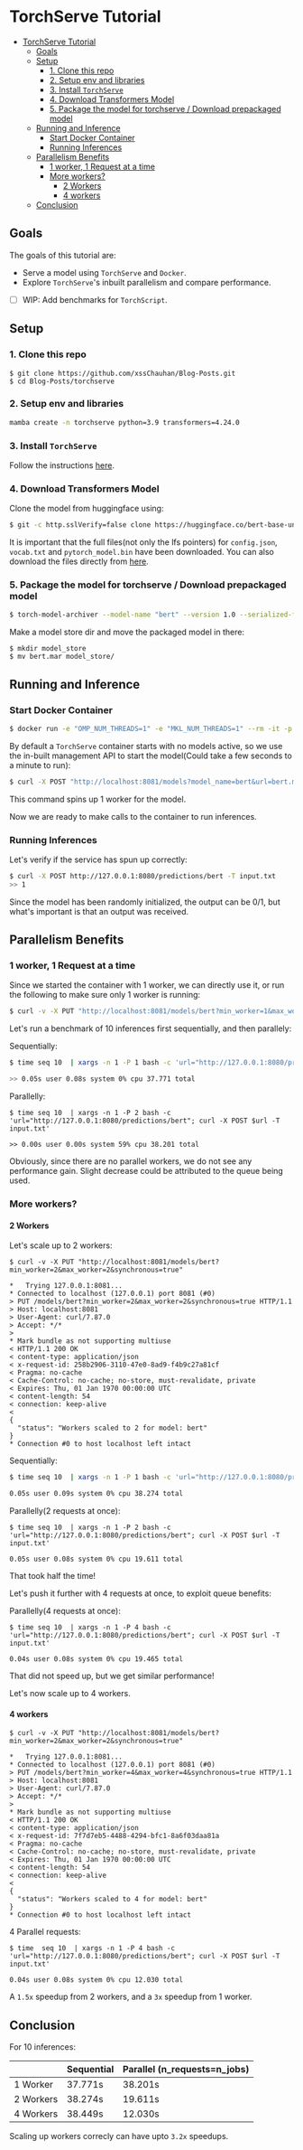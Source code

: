 # TorchServe Tutorial
- [TorchServe Tutorial](#torchserve-tutorial)
  - [Goals](#goals)
  - [Setup](#setup)
    - [1. Clone this repo](#1-clone-this-repo)
    - [2. Setup env and libraries](#2-setup-env-and-libraries)
    - [3. Install `TorchServe`](#3-install-torchserve)
    - [4. Download Transformers Model](#4-download-transformers-model)
    - [5. Package the model for torchserve / Download prepackaged model](#5-package-the-model-for-torchserve--download-prepackaged-model)
  - [Running and Inference](#running-and-inference)
    - [Start Docker Container](#start-docker-container)
    - [Running Inferences](#running-inferences)
  - [Parallelism Benefits](#parallelism-benefits)
    - [1 worker, 1 Request at a time](#1-worker-1-request-at-a-time)
    - [More workers?](#more-workers)
      - [2 Workers](#2-workers)
      - [4 workers](#4-workers)
  - [Conclusion](#conclusion)

## Goals
The goals of this tutorial are:
- Serve a model using `TorchServe` and `Docker`.
- Explore `TorchServe`'s inbuilt parallelism and compare performance.
- [ ] WIP: Add benchmarks for `TorchScript`. 

## Setup

### 1. Clone this repo
```
$ git clone https://github.com/xssChauhan/Blog-Posts.git
$ cd Blog-Posts/torchserve
```
### 2. Setup env and libraries

```bash
mamba create -n torchserve python=3.9 transformers=4.24.0

```

### 3. Install `TorchServe`

Follow the instructions [here](https://github.com/pytorch/serve/blob/master/README.md#install-torchserve).

### 4. Download Transformers Model

Clone the model from huggingface using:
```bash
$ git -c http.sslVerify=false clone https://huggingface.co/bert-base-uncased
```

It is important that the full files(not only the lfs pointers) for `config.json`, `vocab.txt` and `pytorch_model.bin` have been downloaded. You can also download the files directly from [here](https://huggingface.co/bert-base-uncased/tree/main).

### 5. Package the model for torchserve / Download prepackaged model

```bash
$ torch-model-archiver --model-name "bert" --version 1.0 --serialized-file bert-base-uncased/pytorch_model.bin --extra-files "bert-base-uncased/config.json, bert-base-uncased/vocab.txt" --handler bert_torch_serve_handler.py
```

Make a model store dir and move the packaged model in there:
```shell
$ mkdir model_store
$ mv bert.mar model_store/
```

## Running and Inference

### Start Docker Container

```bash
$ docker run -e "OMP_NUM_THREADS=1" -e "MKL_NUM_THREADS=1" --rm -it -p 8080:8080 -p 8081:8081 -p 8082:8082 -v $(pwd)/model_store:/home/model-server/model-store pytorch/torchserve:latest-cpu
```

By default a `TorchServe` container starts with no models active, so we use the in-built management API to start the model(Could take a few seconds to a minute to run):
```bash
$ curl -X POST "http://localhost:8081/models?model_name=bert&url=bert.mar&initial_workers=1"
```
This command spins up 1 worker for the model. 

Now we are ready to make calls to the container to run inferences.

### Running Inferences
Let's verify if the service has spun up correctly:

```bash
$ curl -X POST http://127.0.0.1:8080/predictions/bert -T input.txt
>> 1
```
Since the model has been randomly initialized, the output can be 0/1, but what's important is that an output was received.

## Parallelism Benefits

### 1 worker, 1 Request at a time

Since we started the container with 1 worker, we can directly use it, or run the following to make sure only 1 worker is running:
```bash
$ curl -v -X PUT "http://localhost:8081/models/bert?min_worker=1&max_worker=1&synchronous=true"
```

Let's run a benchmark of 10 inferences first sequentially, and then parallely:

Sequentially:
```bash
$ time seq 10  | xargs -n 1 -P 1 bash -c 'url="http://127.0.0.1:8080/predictions/bert"; curl -X POST $url -T input.txt'

>> 0.05s user 0.08s system 0% cpu 37.771 total
```

Parallelly:
```shell
$ time seq 10  | xargs -n 1 -P 2 bash -c 'url="http://127.0.0.1:8080/predictions/bert"; curl -X POST $url -T input.txt'

>> 0.00s user 0.00s system 59% cpu 38.201 total 
```
Obviously, since there are no parallel workers, we do not see any performance gain. Slight decrease could be attributed to the queue being used.

### More workers?

#### 2 Workers
Let's scale up to 2 workers:
```shell
$ curl -v -X PUT "http://localhost:8081/models/bert?min_worker=2&max_worker=2&synchronous=true"

*   Trying 127.0.0.1:8081...
* Connected to localhost (127.0.0.1) port 8081 (#0)
> PUT /models/bert?min_worker=2&max_worker=2&synchronous=true HTTP/1.1
> Host: localhost:8081
> User-Agent: curl/7.87.0
> Accept: */*
> 
* Mark bundle as not supporting multiuse
< HTTP/1.1 200 OK
< content-type: application/json
< x-request-id: 258b2906-3110-47e0-8ad9-f4b9c27a81cf
< Pragma: no-cache
< Cache-Control: no-cache; no-store, must-revalidate, private
< Expires: Thu, 01 Jan 1970 00:00:00 UTC
< content-length: 54
< connection: keep-alive
< 
{
  "status": "Workers scaled to 2 for model: bert"
}
* Connection #0 to host localhost left intact
```

Sequentially:
```bash
$ time seq 10  | xargs -n 1 -P 1 bash -c 'url="http://127.0.0.1:8080/predictions/bert"; curl -X POST $url -T input.txt'

0.05s user 0.09s system 0% cpu 38.274 total
```

Parallelly(2 requests at once):
```shell
$ time seq 10  | xargs -n 1 -P 2 bash -c 'url="http://127.0.0.1:8080/predictions/bert"; curl -X POST $url -T input.txt'

0.05s user 0.08s system 0% cpu 19.611 total
```
That took half the time! 

Let's push it further with 4 requests at once, to exploit queue benefits:

Parallelly(4 requests at once):
```shell
$ time seq 10  | xargs -n 1 -P 4 bash -c 'url="http://127.0.0.1:8080/predictions/bert"; curl -X POST $url -T input.txt'

0.04s user 0.08s system 0% cpu 19.465 total
```
That did not speed up, but we get similar performance!

Let's now scale up to 4 workers.

#### 4 workers
```shell
$ curl -v -X PUT "http://localhost:8081/models/bert?min_worker=2&max_worker=2&synchronous=true"

*   Trying 127.0.0.1:8081...
* Connected to localhost (127.0.0.1) port 8081 (#0)
> PUT /models/bert?min_worker=4&max_worker=4&synchronous=true HTTP/1.1
> Host: localhost:8081
> User-Agent: curl/7.87.0
> Accept: */*
> 
* Mark bundle as not supporting multiuse
< HTTP/1.1 200 OK
< content-type: application/json
< x-request-id: 7f7d7eb5-4488-4294-bfc1-8a6f03daa81a
< Pragma: no-cache
< Cache-Control: no-cache; no-store, must-revalidate, private
< Expires: Thu, 01 Jan 1970 00:00:00 UTC
< content-length: 54
< connection: keep-alive
< 
{
  "status": "Workers scaled to 4 for model: bert"
}
* Connection #0 to host localhost left intact
```

4 Parallel requests:
```shell
$ time  seq 10  | xargs -n 1 -P 4 bash -c 'url="http://127.0.0.1:8080/predictions/bert"; curl -X POST $url -T input.txt'

0.04s user 0.08s system 0% cpu 12.030 total
```
A `1.5x` speedup from 2 workers, and a `3x` speedup from 1 worker.



## Conclusion

For 10 inferences:

|           | Sequential | Parallel (n_requests=n_jobs) |
|-----------|------------|------------------------------|
| 1 Worker  | 37.771s     | 38.201s                       |
| 2 Workers | 38.274s     | 19.611s                       |
| 4 Workers | 38.449s    | 12.030s                       |

Scaling up workers correcly can have upto `3.2x` speedups.